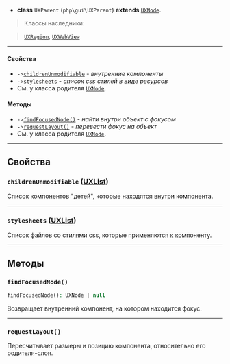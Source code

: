 - **class** `UXParent` (`php\gui\UXParent`) **extends** [`UXNode`](UXNode).

> Классы наследники:

> [`UXRegion`](UXRegion), [`UXWebView`](UXWebView)

---

#### Свойства
- `->`[`childrenUnmodifiable`](#childrenunmodifiable-uxlist) - _внутренние компоненты_
- `->`[`stylesheets`](#stylesheets-uxlist) - _список css стилей в виде ресурсов_
- См. у класса родителя [`UXNode`](UXNode).

#### Методы
- `->`[`findFocusedNode()`](#findfocusednode) - _найти внутри объект с фокусом_
- `->`[`requestLayout()`](#requestLayout) - _перевести фокус на объект_
- См. у класса родителя [`UXNode`](UXNode).

---

## Свойства

### `childrenUnmodifiable` ([UXList](UXList))
Список компонентов "детей", которые находятся внутри компонента.

---

### `stylesheets` ([UXList](UXList))
Список файлов со стилями css, которые применяются к компоненту.

---

## Методы
 
### `findFocusedNode()`
```php
findFocusedNode(): UXNode | null
```
Возвращает внутренний компонент, на котором находится фокус.

---

### `requestLayout()`
Пересчитывает размеры и позицию компонента, относительно его родителя-слоя.
